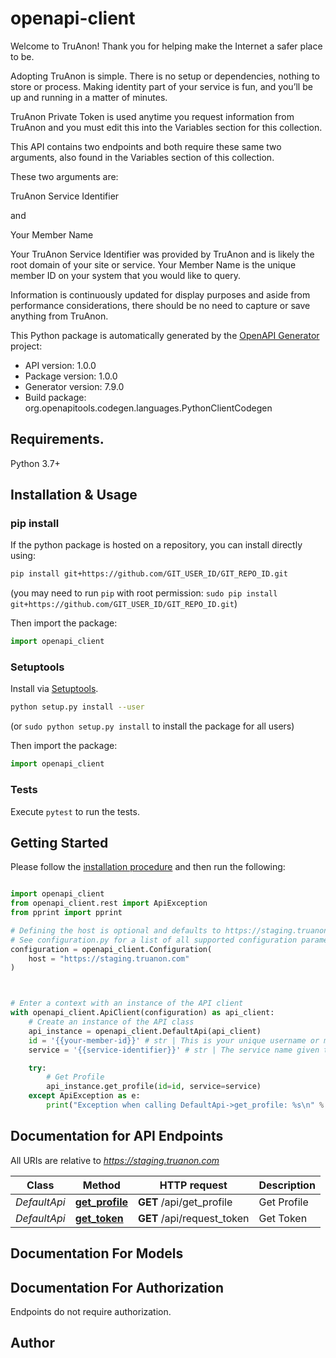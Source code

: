 # openapi-client
Welcome to TruAnon!
Thank you for helping make the Internet a safer place to be.

Adopting TruAnon is simple. There is no setup or dependencies, nothing to store or process. Making identity part of your service is fun, and you’ll be up and running in a matter of minutes.

TruAnon Private Token is used anytime you request information from TruAnon and you must edit this into the Variables section for this collection.

This API contains two endpoints and both require these same two arguments, also found in the Variables section of this collection.

These two arguments are:

TruAnon Service Identifier

and

Your Member Name

Your TruAnon Service Identifier was provided by TruAnon and is likely the root domain of your site or service. Your Member Name is the unique member ID on your system that you would like to query.

Information is continuously updated for display purposes and aside from performance considerations, there should be no need to capture or save anything from TruAnon.

This Python package is automatically generated by the [OpenAPI Generator](https://openapi-generator.tech) project:

- API version: 1.0.0
- Package version: 1.0.0
- Generator version: 7.9.0
- Build package: org.openapitools.codegen.languages.PythonClientCodegen

## Requirements.

Python 3.7+

## Installation & Usage
### pip install

If the python package is hosted on a repository, you can install directly using:

```sh
pip install git+https://github.com/GIT_USER_ID/GIT_REPO_ID.git
```
(you may need to run `pip` with root permission: `sudo pip install git+https://github.com/GIT_USER_ID/GIT_REPO_ID.git`)

Then import the package:
```python
import openapi_client
```

### Setuptools

Install via [Setuptools](http://pypi.python.org/pypi/setuptools).

```sh
python setup.py install --user
```
(or `sudo python setup.py install` to install the package for all users)

Then import the package:
```python
import openapi_client
```

### Tests

Execute `pytest` to run the tests.

## Getting Started

Please follow the [installation procedure](#installation--usage) and then run the following:

```python

import openapi_client
from openapi_client.rest import ApiException
from pprint import pprint

# Defining the host is optional and defaults to https://staging.truanon.com
# See configuration.py for a list of all supported configuration parameters.
configuration = openapi_client.Configuration(
    host = "https://staging.truanon.com"
)



# Enter a context with an instance of the API client
with openapi_client.ApiClient(configuration) as api_client:
    # Create an instance of the API class
    api_instance = openapi_client.DefaultApi(api_client)
    id = '{{your-member-id}}' # str | This is your unique username or member ID (optional)
    service = '{{service-identifier}}' # str | The service name given to you by TruAnon (optional)

    try:
        # Get Profile
        api_instance.get_profile(id=id, service=service)
    except ApiException as e:
        print("Exception when calling DefaultApi->get_profile: %s\n" % e)

```

## Documentation for API Endpoints

All URIs are relative to *https://staging.truanon.com*

Class | Method | HTTP request | Description
------------ | ------------- | ------------- | -------------
*DefaultApi* | [**get_profile**](docs/DefaultApi.md#get_profile) | **GET** /api/get_profile | Get Profile
*DefaultApi* | [**get_token**](docs/DefaultApi.md#get_token) | **GET** /api/request_token | Get Token


## Documentation For Models



<a id="documentation-for-authorization"></a>
## Documentation For Authorization

Endpoints do not require authorization.


## Author




